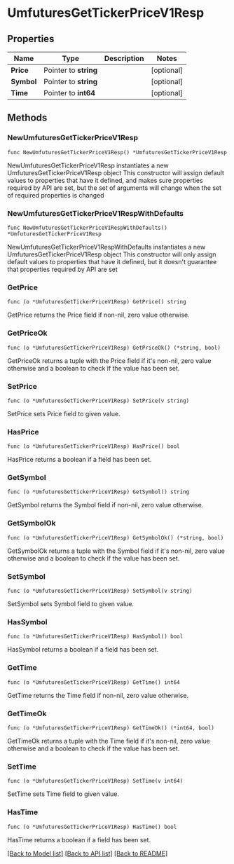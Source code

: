 # UmfuturesGetTickerPriceV1Resp

## Properties

Name | Type | Description | Notes
------------ | ------------- | ------------- | -------------
**Price** | Pointer to **string** |  | [optional] 
**Symbol** | Pointer to **string** |  | [optional] 
**Time** | Pointer to **int64** |  | [optional] 

## Methods

### NewUmfuturesGetTickerPriceV1Resp

`func NewUmfuturesGetTickerPriceV1Resp() *UmfuturesGetTickerPriceV1Resp`

NewUmfuturesGetTickerPriceV1Resp instantiates a new UmfuturesGetTickerPriceV1Resp object
This constructor will assign default values to properties that have it defined,
and makes sure properties required by API are set, but the set of arguments
will change when the set of required properties is changed

### NewUmfuturesGetTickerPriceV1RespWithDefaults

`func NewUmfuturesGetTickerPriceV1RespWithDefaults() *UmfuturesGetTickerPriceV1Resp`

NewUmfuturesGetTickerPriceV1RespWithDefaults instantiates a new UmfuturesGetTickerPriceV1Resp object
This constructor will only assign default values to properties that have it defined,
but it doesn't guarantee that properties required by API are set

### GetPrice

`func (o *UmfuturesGetTickerPriceV1Resp) GetPrice() string`

GetPrice returns the Price field if non-nil, zero value otherwise.

### GetPriceOk

`func (o *UmfuturesGetTickerPriceV1Resp) GetPriceOk() (*string, bool)`

GetPriceOk returns a tuple with the Price field if it's non-nil, zero value otherwise
and a boolean to check if the value has been set.

### SetPrice

`func (o *UmfuturesGetTickerPriceV1Resp) SetPrice(v string)`

SetPrice sets Price field to given value.

### HasPrice

`func (o *UmfuturesGetTickerPriceV1Resp) HasPrice() bool`

HasPrice returns a boolean if a field has been set.

### GetSymbol

`func (o *UmfuturesGetTickerPriceV1Resp) GetSymbol() string`

GetSymbol returns the Symbol field if non-nil, zero value otherwise.

### GetSymbolOk

`func (o *UmfuturesGetTickerPriceV1Resp) GetSymbolOk() (*string, bool)`

GetSymbolOk returns a tuple with the Symbol field if it's non-nil, zero value otherwise
and a boolean to check if the value has been set.

### SetSymbol

`func (o *UmfuturesGetTickerPriceV1Resp) SetSymbol(v string)`

SetSymbol sets Symbol field to given value.

### HasSymbol

`func (o *UmfuturesGetTickerPriceV1Resp) HasSymbol() bool`

HasSymbol returns a boolean if a field has been set.

### GetTime

`func (o *UmfuturesGetTickerPriceV1Resp) GetTime() int64`

GetTime returns the Time field if non-nil, zero value otherwise.

### GetTimeOk

`func (o *UmfuturesGetTickerPriceV1Resp) GetTimeOk() (*int64, bool)`

GetTimeOk returns a tuple with the Time field if it's non-nil, zero value otherwise
and a boolean to check if the value has been set.

### SetTime

`func (o *UmfuturesGetTickerPriceV1Resp) SetTime(v int64)`

SetTime sets Time field to given value.

### HasTime

`func (o *UmfuturesGetTickerPriceV1Resp) HasTime() bool`

HasTime returns a boolean if a field has been set.


[[Back to Model list]](../README.md#documentation-for-models) [[Back to API list]](../README.md#documentation-for-api-endpoints) [[Back to README]](../README.md)


